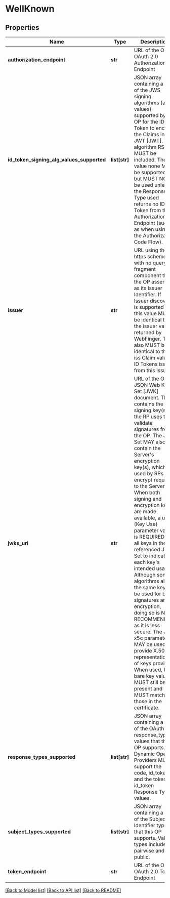 # WellKnown

## Properties
Name | Type | Description | Notes
------------ | ------------- | ------------- | -------------
**authorization_endpoint** | **str** | URL of the OP&#39;s OAuth 2.0 Authorization Endpoint | 
**id_token_signing_alg_values_supported** | **list[str]** | JSON array containing a list of the JWS signing algorithms (alg values) supported by the OP for the ID Token to encode the Claims in a JWT [JWT]. The algorithm RS256 MUST be included. The value none MAY be supported, but MUST NOT be used unless the Response Type used returns no ID Token from the Authorization Endpoint (such as when using the Authorization Code Flow). | 
**issuer** | **str** | URL using the https scheme with no query or fragment component that the OP asserts as its Issuer Identifier. If Issuer discovery is supported , this value MUST be identical to the issuer value returned by WebFinger. This also MUST be identical to the iss Claim value in ID Tokens issued from this Issuer. | 
**jwks_uri** | **str** | URL of the OP&#39;s JSON Web Key Set [JWK] document. This contains the signing key(s) the RP uses to validate signatures from the OP. The JWK Set MAY also contain the Server&#39;s encryption key(s), which are used by RPs to encrypt requests to the Server. When both signing and encryption keys are made available, a use (Key Use) parameter value is REQUIRED for all keys in the referenced JWK Set to indicate each key&#39;s intended usage. Although some algorithms allow the same key to be used for both signatures and encryption, doing so is NOT RECOMMENDED, as it is less secure. The JWK x5c parameter MAY be used to provide X.509 representations of keys provided. When used, the bare key values MUST still be present and MUST match those in the certificate. | 
**response_types_supported** | **list[str]** | JSON array containing a list of the OAuth 2.0 response_type values that this OP supports. Dynamic OpenID Providers MUST support the code, id_token, and the token id_token Response Type values. | 
**subject_types_supported** | **list[str]** | JSON array containing a list of the Subject Identifier types that this OP supports. Valid types include pairwise and public. | 
**token_endpoint** | **str** | URL of the OP&#39;s OAuth 2.0 Token Endpoint | 

[[Back to Model list]](../README.md#documentation-for-models) [[Back to API list]](../README.md#documentation-for-api-endpoints) [[Back to README]](../README.md)


